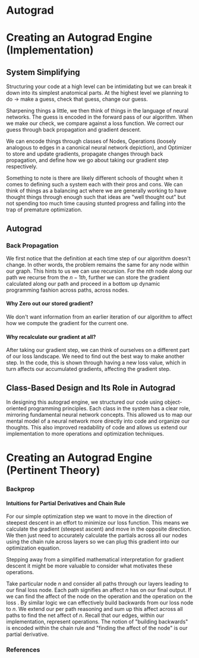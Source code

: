 # Autograd

# Creating an Autograd Engine (Implementation)

## System Simplifying

Structuring your code at a high level can be intimidating but we can break it down into its simplest anatomical parts. At the highest level we planning to do -> make a guess,  check that guess, change our guess.

Sharpening things a little, we then think of things in the language of neural networks. The guess is encoded in the forward pass of our algorithm. When we make our check, we compare against a loss function. We correct our guess through back propagation and gradient descent.

We can encode things through classes of Nodes, Operations (loosely analogous to edges in a canonical neural network depiction), and Optimizer to store and update gradients, propagate changes through back propagation, and define how we go about taking our gradient step respectively.

Something to note is there are likely different schools of thought when it comes to defining such a system each with their pros and cons. We can think of things as a balancing act where we are generally working to have thought things through enough such that ideas are "well thought out" but not spending too much time causing stunted progress and falling into the trap of premature optimization.
## Autograd

### Back Propagation

We first notice that the definition at each time step of our algorithm doesn't change. In other words, the problem remains the same for any node within our graph. This hints to us we can use recursion. For the $nth$ node along our path we recurse from the $n-1th$, further we can store the gradient calculated along our path and proceed in a bottom up dynamic programming fashion across paths, across nodes. 

#### Why Zero out our stored gradient?

We don't want information from an earlier iteration of our algorithm to affect how we compute the gradient for the current one.

#### Why recalculate our gradient at all?

After taking our gradient step, we can think of ourselves on a different part of our loss landscape. We need to find out the best way to make another step. In the code, this is shown through having a new loss value, which in turn affects our accumulated gradients, affecting the gradient step.
## **Class-Based Design and Its Role in Autograd**

In designing this autograd engine, we structured our code using object-oriented programming principles. Each class in the system has a clear role, mirroring fundamental neural network concepts. This allowed us to map our mental model of a neural network more directly into code and organize our thoughts. This also improved readability of code and allows us extend our implementation to more operations and optimization techniques.

# Creating an Autograd Engine (Pertinent Theory)

### Backprop
#### Intuitions for Partial Derivatives and Chain Rule

For our simple optimization step we want to move in the direction of steepest descent in an effort to minimize our loss function. This means we calculate the gradient (steepest ascent) and move in the opposite direction. We then just need to accurately calculate the partials across all our nodes using the chain rule across layers so we can plug this gradient into our optimization equation.

Stepping away from a simplified mathematical interpretation for gradient descent it might be more valuable to consider what motivates these operations.

 Take particular node $n$ and consider all paths through our layers leading to our final loss node. Each path signifies an affect $n$ has on our final output. If we can find the affect of the node on the operation and the operation on the loss . By similar logic we can effectively build backwards from our loss node to $n$. We extend our per path reasoning and sum up this affect across all paths to find the net affect of $n$. Recall that our edges, within our implementation, represent operations. The notion of "building backwards" is encoded within the chain rule and "finding the affect of the node" is our partial derivative.
### References